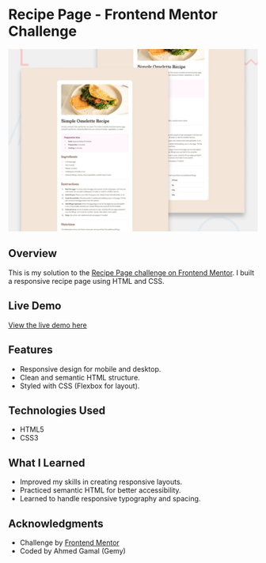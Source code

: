 # Recipe Page - Frontend Mentor Challenge

![Preview](./preview.jpg)

## Overview
This is my solution to the [Recipe Page challenge on Frontend Mentor](https://www.frontendmentor.io/challenges/recipe-page-KiTsR8QQKm). I built a responsive recipe page using HTML and CSS.

## Live Demo
[View the live demo here](https://ahmedgshaker.github.io/Recipe-Page-Challenge/)

## Features
- Responsive design for mobile and desktop.
- Clean and semantic HTML structure.
- Styled with CSS (Flexbox for layout).

## Technologies Used
- HTML5
- CSS3

## What I Learned
- Improved my skills in creating responsive layouts.
- Practiced semantic HTML for better accessibility.
- Learned to handle responsive typography and spacing.

## Acknowledgments
- Challenge by [Frontend Mentor](https://www.frontendmentor.io)
- Coded by Ahmed Gamal (Gemy)
